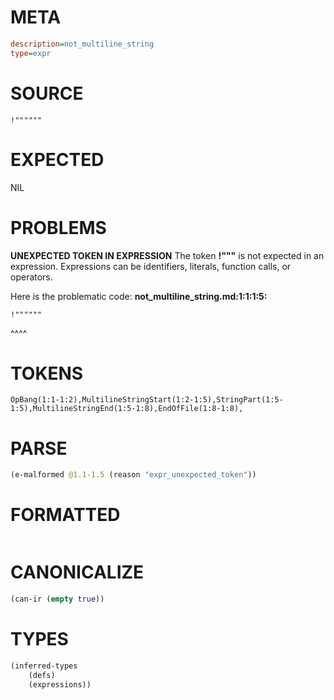 # META
~~~ini
description=not_multiline_string
type=expr
~~~
# SOURCE
~~~roc
!""""""
~~~
# EXPECTED
NIL
# PROBLEMS
**UNEXPECTED TOKEN IN EXPRESSION**
The token **!"""** is not expected in an expression.
Expressions can be identifiers, literals, function calls, or operators.

Here is the problematic code:
**not_multiline_string.md:1:1:1:5:**
```roc
!""""""
```
^^^^


# TOKENS
~~~zig
OpBang(1:1-1:2),MultilineStringStart(1:2-1:5),StringPart(1:5-1:5),MultilineStringEnd(1:5-1:8),EndOfFile(1:8-1:8),
~~~
# PARSE
~~~clojure
(e-malformed @1.1-1.5 (reason "expr_unexpected_token"))
~~~
# FORMATTED
~~~roc

~~~
# CANONICALIZE
~~~clojure
(can-ir (empty true))
~~~
# TYPES
~~~clojure
(inferred-types
	(defs)
	(expressions))
~~~
